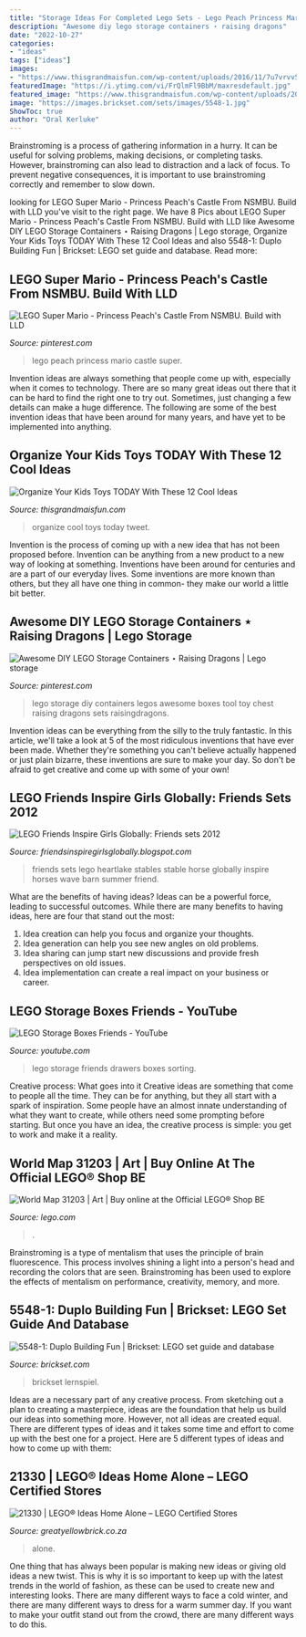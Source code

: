 ```yaml
---
title: "Storage Ideas For Completed Lego Sets - Lego Peach Princess Mario Castle Super"
description: "Awesome diy lego storage containers ⋆ raising dragons"
date: "2022-10-27"
categories:
- "ideas"
tags: ["ideas"]
images:
- "https://www.thisgrandmaisfun.com/wp-content/uploads/2016/11/7u7vrvv5tyvz5cxtk6m7509681d0bc50f.jpg"
featuredImage: "https://i.ytimg.com/vi/FrQlmFl9BbM/maxresdefault.jpg"
featured_image: "https://www.thisgrandmaisfun.com/wp-content/uploads/2016/11/7u7vrvv5tyvz5cxtk6m7509681d0bc50f.jpg"
image: "https://images.brickset.com/sets/images/5548-1.jpg"
ShowToc: true
author: "Oral Kerluke"
---
```



Brainstroming is a process of gathering information in a hurry. It can be useful for solving problems, making decisions, or completing tasks. However, brainstroming can also lead to distraction and a lack of focus. To prevent negative consequences, it is important to use brainstroming correctly and remember to slow down.

	

		
looking for LEGO Super Mario - Princess Peach&#039;s Castle From NSMBU. Build with LLD you've visit to the right page. We have 8 Pics about LEGO Super Mario - Princess Peach&#039;s Castle From NSMBU. Build with LLD like Awesome DIY LEGO Storage Containers ⋆ Raising Dragons | Lego storage, Organize Your Kids Toys TODAY With These 12 Cool Ideas and also 5548-1: Duplo Building Fun | Brickset: LEGO set guide and database. Read more:
		
    
## LEGO Super Mario - Princess Peach&#039;s Castle From NSMBU. Build With LLD

<img loading=lazy src="https://i.pinimg.com/736x/96/24/7b/96247b446a596e8df73755998d654e55--princess-peach-lego-ideas.jpg" onerror="this.onerror=null;this.src='https://tse2.mm.bing.net/th?id=OIP.q0dmTPEmOszT5N-fa-y9wwHaEK&amp;pid=15.1';" alt="LEGO Super Mario - Princess Peach&#039;s Castle From NSMBU. Build with LLD">

_Source: pinterest.com_

>lego peach princess mario castle super. 

	

Invention ideas are always something that people come up with, especially when it comes to technology. There are so many great ideas out there that it can be hard to find the right one to try out. Sometimes, just changing a few details can make a huge difference. The following are some of the best invention ideas that have been around for many years, and have yet to be implemented into anything.

    
## Organize Your Kids Toys TODAY With These 12 Cool Ideas

<img loading=lazy src="https://www.thisgrandmaisfun.com/wp-content/uploads/2016/11/7u7vrvv5tyvz5cxtk6m7509681d0bc50f.jpg" onerror="this.onerror=null;this.src='https://tse1.mm.bing.net/th?id=OIP.8nQUsPDVCZrSAq8VJAmI4gHaJ3&amp;pid=15.1';" alt="Organize Your Kids Toys TODAY With These 12 Cool Ideas">

_Source: thisgrandmaisfun.com_

>organize cool toys today tweet. 

	

Invention is the process of coming up with a new idea that has not been proposed before. Invention can be anything from a new product to a new way of looking at something. Inventions have been around for centuries and are a part of our everyday lives. Some inventions are more known than others, but they all have one thing in common- they make our world a little bit better.

    
## Awesome DIY LEGO Storage Containers ⋆ Raising Dragons | Lego Storage

<img loading=lazy src="https://i.pinimg.com/originals/d8/cd/eb/d8cdeb6ecf4283ad9a0f9a88656a7fa8.jpg" onerror="this.onerror=null;this.src='https://tse3.mm.bing.net/th?id=OIP.Z5Ay67sG9_Uv_sbAd2MCngHaJ4&amp;pid=15.1';" alt="Awesome DIY LEGO Storage Containers ⋆ Raising Dragons | Lego storage">

_Source: pinterest.com_

>lego storage diy containers legos awesome boxes tool toy chest raising dragons sets raisingdragons. 

	

Invention ideas can be everything from the silly to the truly fantastic. In this article, we'll take a look at 5 of the most ridiculous inventions that have ever been made. Whether they're something you can't believe actually happened or just plain bizarre, these inventions are sure to make your day. So don't be afraid to get creative and come up with some of your own!

    
## LEGO Friends Inspire Girls Globally: Friends Sets 2012

<img loading=lazy src="http://4.bp.blogspot.com/-O3e_UxrMkCA/T-MsWlRkp2I/AAAAAAAABMQ/A_cQ1NCiVQI/s1600/lego-friends-3189-heartlake-stables.jpg" onerror="this.onerror=null;this.src='https://tse2.mm.bing.net/th?id=OIP.dw0DtLxnuLwtAYfNviodRgHaHa&amp;pid=15.1';" alt="LEGO Friends Inspire Girls Globally: Friends sets 2012">

_Source: friendsinspiregirlsglobally.blogspot.com_

>friends sets lego heartlake stables stable horse globally inspire horses wave barn summer friend. 

	

What are the benefits of having ideas?
Ideas can be a powerful force, leading to successful outcomes. While there are many benefits to having ideas, here are four that stand out the most: 
1. Idea creation can help you focus and organize your thoughts.
2. Idea generation can help you see new angles on old problems.
3. Idea sharing can jump start new discussions and provide fresh perspectives on old issues. 
4. Idea implementation can create a real impact on your business or career.

    
## LEGO Storage Boxes Friends - YouTube

<img loading=lazy src="https://i.ytimg.com/vi/FrQlmFl9BbM/maxresdefault.jpg" onerror="this.onerror=null;this.src='https://tse2.mm.bing.net/th?id=OIP.eUrVgsfSnvPu_SGYyCvYuwHaEK&amp;pid=15.1';" alt="LEGO Storage Boxes Friends - YouTube">

_Source: youtube.com_

>lego storage friends drawers boxes sorting. 

	

Creative process: What goes into it
Creative ideas are something that come to people all the time. They can be for anything, but they all start with a spark of inspiration. Some people have an almost innate understanding of what they want to create, while others need some prompting before starting. But once you have an idea, the creative process is simple: you get to work and make it a reality.

    
## World Map 31203 | Art | Buy Online At The Official LEGO® Shop BE

<img loading=lazy src="https://www.lego.com/cdn/cs/set/assets/blt6e4605758d75ce41/31203.jpg?fit=bounds&amp;format=jpg&amp;quality=80&amp;width=1500&amp;height=1500&amp;dpr=1" onerror="this.onerror=null;this.src='https://tse3.mm.bing.net/th?id=OIP.l9zp6CGoGNnnaz1vxfLPiAHaF5&amp;pid=15.1';" alt="World Map 31203 | Art | Buy online at the Official LEGO® Shop BE">

_Source: lego.com_

>. 

	

Brainstroming is a type of mentalism that uses the principle of brain fluorescence. This process involves shining a light into a person's head and recording the colors that are seen. Brainstroming has been used to explore the effects of mentalism on performance, creativity, memory, and more.

    
## 5548-1: Duplo Building Fun | Brickset: LEGO Set Guide And Database

<img loading=lazy src="https://images.brickset.com/sets/images/5548-1.jpg" onerror="this.onerror=null;this.src='https://tse3.mm.bing.net/th?id=OIP.KJnayWoLQLVDIPMnzyWOAAHaFU&amp;pid=15.1';" alt="5548-1: Duplo Building Fun | Brickset: LEGO set guide and database">

_Source: brickset.com_

>brickset lernspiel. 

	

Ideas are a necessary part of any creative process. From sketching out a plan to creating a masterpiece, ideas are the foundation that help us build our ideas into something more. However, not all ideas are created equal. There are different types of ideas and it takes some time and effort to come up with the best one for a project. Here are 5 different types of ideas and how to come up with them: 

    
## 21330 | LEGO® Ideas Home Alone – LEGO Certified Stores

<img loading=lazy src="https://cdn.shopify.com/s/files/1/0011/6218/2714/products/lego-ideas-home-alone-21330_006_1024x1024@2x.jpg?v=1634827070" onerror="this.onerror=null;this.src='https://tse1.mm.bing.net/th?id=OIP.pnzGU2EAmM1XZtPTXnrKggHaEi&amp;pid=15.1';" alt="21330 | LEGO® Ideas Home Alone – LEGO Certified Stores">

_Source: greatyellowbrick.co.za_

>alone. 

	

One thing that has always been popular is making new ideas or giving old ideas a new twist. This is why it is so important to keep up with the latest trends in the world of fashion, as these can be used to create new and interesting looks. There are many different ways to face a cold winter, and there are many different ways to dress for a warm summer day. If you want to make your outfit stand out from the crowd, there are many different ways to do this.

